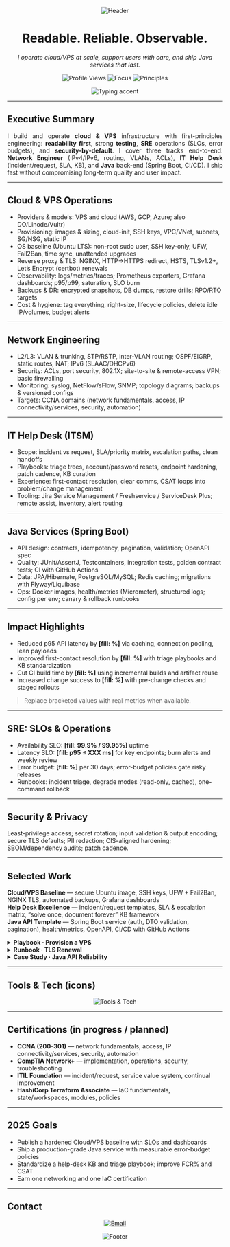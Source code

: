 <p align="center">
  <img src="https://capsule-render.vercel.app/api?type=waving&height=220&color=0:1a73e8,100:202124&text=THONG%20NGUYEN&fontAlign=50&fontAlignY=36&fontSize=54&desc=Cloud%20%26%20VPS%20·%20Network%20Engineer%20·%20IT%20Help%20Desk%20·%20Java&descAlignY=58&animation=fadeIn" alt="Header">
</p>

<h1 align="center">Readable. Reliable. Observable.</h1>
<p align="center"><em>I operate cloud/VPS at scale, support users with care, and ship Java services that last.</em></p>

<p align="center">
  <img src="https://komarev.com/ghpvc/?username=thongnguyenslife&style=for-the-badge&color=1a73e8" alt="Profile Views">
  <img src="https://img.shields.io/badge/Focus-Cloud%20%7C%20VPS%20%7C%20SRE-202124?style=for-the-badge" alt="Focus">
  <img src="https://img.shields.io/badge/Principles-Readability%20%7C%20Reliability%20%7C%20Impact-202124?style=for-the-badge" alt="Principles">
</p>

<p align="center">
  <img src="https://readme-typing-svg.demolab.com?font=Inter&weight=700&size=18&pause=1300&center=true&vCenter=true&width=720&duration=3000&color=1a73e8&lines=First+principles.+Design+docs.+Measured+impact." alt="Typing accent">
</p>

---

## Executive Summary

<div align="justify">
I build and operate <b>cloud & VPS</b> infrastructure with first-principles engineering: <b>readability first</b>, strong <b>testing</b>, <b>SRE</b> operations (SLOs, error budgets), and <b>security-by-default</b>. I cover three tracks end-to-end: <b>Network Engineer</b> (IPv4/IPv6, routing, VLANs, ACLs), <b>IT Help Desk</b> (incident/request, SLA, KB), and <b>Java</b> back-end (Spring Boot, CI/CD). I ship fast without compromising long-term quality and user impact.
</div>

---

## Cloud & VPS Operations

- Providers & models: VPS and cloud (AWS, GCP, Azure; also DO/Linode/Vultr)  
- Provisioning: images & sizing, cloud-init, SSH keys, VPC/VNet, subnets, SG/NSG, static IP  
- OS baseline (Ubuntu LTS): non-root sudo user, SSH key-only, UFW, Fail2Ban, time sync, unattended upgrades  
- Reverse proxy & TLS: NGINX, HTTP→HTTPS redirect, HSTS, TLSv1.2+, Let’s Encrypt (certbot) renewals  
- Observability: logs/metrics/traces; Prometheus exporters, Grafana dashboards; p95/p99, saturation, SLO burn  
- Backups & DR: encrypted snapshots, DB dumps, restore drills; RPO/RTO targets  
- Cost & hygiene: tag everything, right-size, lifecycle policies, delete idle IP/volumes, budget alerts

---

## Network Engineering

- L2/L3: VLAN & trunking, STP/RSTP, inter-VLAN routing; OSPF/EIGRP, static routes, NAT; IPv6 (SLAAC/DHCPv6)  
- Security: ACLs, port security, 802.1X; site-to-site & remote-access VPN; basic firewalling  
- Monitoring: syslog, NetFlow/sFlow, SNMP; topology diagrams; backups & versioned configs  
- Targets: CCNA domains (network fundamentals, access, IP connectivity/services, security, automation)

---

## IT Help Desk (ITSM)

- Scope: incident vs request, SLA/priority matrix, escalation paths, clean handoffs  
- Playbooks: triage trees, account/password resets, endpoint hardening, patch cadence, KB curation  
- Experience: first-contact resolution, clear comms, CSAT loops into problem/change management  
- Tooling: Jira Service Management / Freshservice / ServiceDesk Plus; remote assist, inventory, alert routing

---

## Java Services (Spring Boot)

- API design: contracts, idempotency, pagination, validation; OpenAPI spec  
- Quality: JUnit/AssertJ, Testcontainers, integration tests, golden contract tests; CI with GitHub Actions  
- Data: JPA/Hibernate, PostgreSQL/MySQL; Redis caching; migrations with Flyway/Liquibase  
- Ops: Docker images, health/metrics (Micrometer), structured logs; config per env; canary & rollback runbooks

---

## Impact Highlights

- Reduced p95 API latency by **[fill: %]** via caching, connection pooling, lean payloads  
- Improved first-contact resolution by **[fill: %]** with triage playbooks and KB standardization  
- Cut CI build time by **[fill: %]** using incremental builds and artifact reuse  
- Increased change success to **[fill: %]** with pre-change checks and staged rollouts

> Replace bracketed values with real metrics when available.

---

## SRE: SLOs & Operations

- Availability SLO: **[fill: 99.9% / 99.95%]** uptime  
- Latency SLO: **[fill: p95 ≤ XXX ms]** for key endpoints; burn alerts and weekly review  
- Error budget: **[fill: %]** per 30 days; error-budget policies gate risky releases  
- Runbooks: incident triage, degrade modes (read-only, cached), one-command rollback

---

## Security & Privacy

Least-privilege access; secret rotation; input validation & output encoding; secure TLS defaults; PII redaction; CIS-aligned hardening; SBOM/dependency audits; patch cadence.

---

## Selected Work

**Cloud/VPS Baseline** — secure Ubuntu image, SSH keys, UFW + Fail2Ban, NGINX TLS, automated backups, Grafana dashboards  
**Help Desk Excellence** — incident/request templates, SLA & escalation matrix, “solve once, document forever” KB framework  
**Java API Template** — Spring Boot service (auth, DTO validation, pagination), health/metrics, OpenAPI, CI/CD with GitHub Actions

<details>
  <summary><b>Playbook · Provision a VPS</b></summary>
  Choose size/image → add SSH key → create sudo user → harden SSH → firewall → install NGINX + TLS → deploy app → configure backups & monitoring
</details>

<details>
  <summary><b>Runbook · TLS Renewal</b></summary>
  Check expiry → dry-run certbot → renew and reload → verify chain/ciphers → update HSTS if needed
</details>

<details>
  <summary><b>Case Study · Java API Reliability</b></summary>
  Contract tests + idempotency reduce retries; timeouts + circuit breakers shrink blast radius; observability improves MTTR
</details>

---

## Tools & Tech (icons)

<p align="center">
  <img src="https://skillicons.dev/icons?i=aws,gcp,azure,digitalocean,terraform,ansible,docker,kubernetes,nginx,linux,ubuntu,java,spring,gradle,maven,postgres,mysql,redis,grafana,prometheus,git,githubactions,wireguard" alt="Tools & Tech">
</p>

---

## Certifications (in progress / planned)

- **CCNA (200-301)** — network fundamentals, access, IP connectivity/services, security, automation  
- **CompTIA Network+** — implementation, operations, security, troubleshooting  
- **ITIL Foundation** — incident/request, service value system, continual improvement  
- **HashiCorp Terraform Associate** — IaC fundamentals, state/workspaces, modules, policies

---

## 2025 Goals

- Publish a hardened Cloud/VPS baseline with SLOs and dashboards  
- Ship a production-grade Java service with measurable error-budget policies  
- Standardize a help-desk KB and triage playbook; improve FCR% and CSAT  
- Earn one networking and one IaC certification

---

## Contact

<p align="center">
  <a href="mailto:thongnguyenslife@gmail.com">
    <img src="https://img.shields.io/badge/Email-thongnguyenslife%40gmail.com-1a73e8?style=for-the-badge&logo=gmail&logoColor=white" alt="Email">
  </a>
</p>

<p align="center">
  <img src="https://capsule-render.vercel.app/api?type=waving&height=140&color=0:202124,100:1a73e8&section=footer&animation=fadeIn" alt="Footer">
</p>
